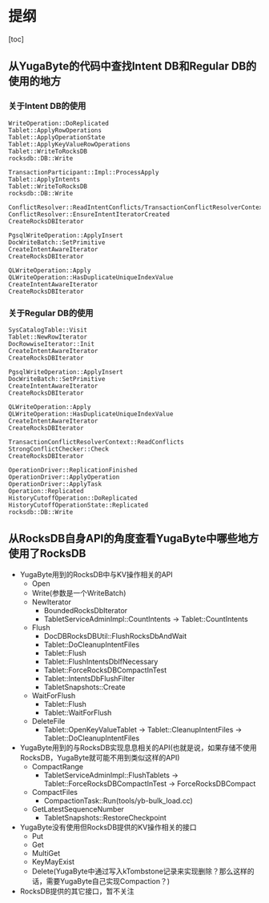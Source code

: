 # 提纲
[toc]

## 从YugaByte的代码中查找Intent DB和Regular DB的使用的地方
### 关于Intent DB的使用
```
WriteOperation::DoReplicated
Tablet::ApplyRowOperations
Tablet::ApplyOperationState
Tablet::ApplyKeyValueRowOperations
Tablet::WriteToRocksDB
rocksdb::DB::Write

TransactionParticipant::Impl::ProcessApply
Tablet::ApplyIntents
Tablet::WriteToRocksDB
rocksdb::DB::Write

ConflictResolver::ReadIntentConflicts/TransactionConflictResolverContext::ReadConflicts
ConflictResolver::EnsureIntentIteratorCreated
CreateRocksDBIterator

PgsqlWriteOperation::ApplyInsert
DocWriteBatch::SetPrimitive
CreateIntentAwareIterator
CreateRocksDBIterator

QLWriteOperation::Apply
QLWriteOperation::HasDuplicateUniqueIndexValue
CreateIntentAwareIterator
CreateRocksDBIterator
```

### 关于Regular DB的使用
```
SysCatalogTable::Visit
Tablet::NewRowIterator
DocRowwiseIterator::Init
CreateIntentAwareIterator
CreateRocksDBIterator

PgsqlWriteOperation::ApplyInsert
DocWriteBatch::SetPrimitive
CreateIntentAwareIterator
CreateRocksDBIterator

QLWriteOperation::Apply
QLWriteOperation::HasDuplicateUniqueIndexValue
CreateIntentAwareIterator
CreateRocksDBIterator

TransactionConflictResolverContext::ReadConflicts
StrongConflictChecker::Check
CreateRocksDBIterator

OperationDriver::ReplicationFinished
OperationDriver::ApplyOperation
OperationDriver::ApplyTask
Operation::Replicated
HistoryCutoffOperation::DoReplicated
HistoryCutoffOperationState::Replicated
rocksdb::DB::Write
```

## 从RocksDB自身API的角度查看YugaByte中哪些地方使用了RocksDB
- YugaByte用到的RocksDB中与KV操作相关的API
    - Open
    - Write(参数是一个WriteBatch)
    - NewIterator
        - BoundedRocksDbIterator
        - TabletServiceAdminImpl::CountIntents -> Tablet::CountIntents
    - Flush
        - DocDBRocksDBUtil::FlushRocksDbAndWait
        - Tablet::DoCleanupIntentFiles
        - Tablet::Flush
        - Tablet::FlushIntentsDbIfNecessary
        - Tablet::ForceRocksDBCompactInTest
        - Tablet::IntentsDbFlushFilter
        - TabletSnapshots::Create
    - WaitForFlush
        - Tablet::Flush
        - Tablet::WaitForFlush
    - DeleteFile
        - Tablet::OpenKeyValueTablet -> Tablet::CleanupIntentFiles -> Tablet::DoCleanupIntentFiles
- YugaByte用到的与RocksDB实现息息相关的API(也就是说，如果存储不使用RocksDB，YugaByte就可能不用到类似这样的API)
    - CompactRange
        - TabletServiceAdminImpl::FlushTablets -> Tablet::ForceRocksDBCompactInTest -> ForceRocksDBCompact
    - CompactFiles
        - CompactionTask::Run(tools/yb-bulk_load.cc)
    - GetLatestSequenceNumber
        - TabletSnapshots::RestoreCheckpoint
- YugaByte没有使用但RocksDB提供的KV操作相关的接口
    - Put
    - Get
    - MultiGet
    - KeyMayExist
    - Delete(YugaByte中通过写入kTombstone记录来实现删除？那么这样的话，需要YugaByte自己实现Compaction？)
- RocksDB提供的其它接口，暂不关注
